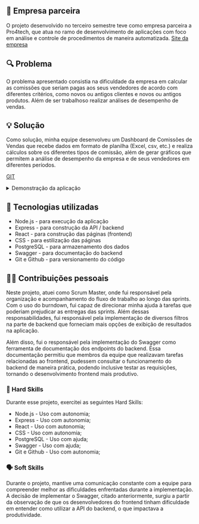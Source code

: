 ## 🏢 Empresa parceira
O projeto desenvolvido no terceiro semestre teve como empresa parceira a Pro4tech, que atua no ramo de desenvolvimento de aplicações com foco em análise e controle de procedimentos de maneira automatizada. [Site da empresa](https://pro4tech.com.br)

## 🔍 Problema
O problema apresentado consistia na dificuldade da empresa em calcular as comissões que seriam pagas aos seus vendedores de acordo com diferentes critérios, como novos ou antigos clientes e novos ou antigos produtos. Além de ser trabalhoso realizar análises de desempenho de vendas.

## 💡 Solução
Como solução, minha equipe desenvolveu um Dashboard de Comissões de Vendas que recebe dados em formato de planilha (Excel, csv, etc.) e realiza cálculos sobre os diferentes tipos de comissão, além de gerar gráficos que permitem a análise de desempenho da empresa e de seus vendedores em diferentes períodos.

[GIT](https://github.com/C0demain/sales-dash)

<details>
  <summary>Demonstração da aplicação</summary>
  Clique na imagem para ver o vídeo
  <a href="https://drive.google.com/file/d/1b94GKsdwIGHcJ9YA6HmEVndtrlcW9O25/view?usp=sharing" target="_blank">
  <img src="../docs/images/API-3_thumb.png" alt="Assista ao vídeo" />
</a>

</details>

## 🧰 Tecnologias utilizadas
- Node.js - para execução da aplicação
- Express - para construção da API / backend
- React - para construção das páginas (frontend)
- CSS - para estilização das páginas
- PostgreSQL - para armazenamento dos dados
- Swagger - para documentação do backend
- Git e Github - para versionamento do código

## 🧑‍💻 Contribuições pessoais
Neste projeto, atuei como Scrum Master, onde fui responsável pela organização e acompanhamento do fluxo de trabalho ao longo das sprints. Com o uso do burndown, fui capaz de direcionar minha ajuda à tarefas que poderiam prejudicar as entregas das sprints. Além dessas responsabilidades, fui responsável pela implementação de diversos filtros na parte de backend que forneciam mais opções de exibição de resultados na aplicação.

Além disso, fui o responsável pela implementação do Swagger como ferramenta de documentação dos endpoints do backend. Essa documentação permitiu que membros da equipe que realizavam tarefas relacionadas ao frontend, pudessem consultar o funcionamento do backend de maneira prática, podendo inclusive testar as requisições, tornando o desenvolvimento frontend mais produtivo.


### 🔧 Hard Skills
Durante esse projeto, exercitei as seguintes Hard Skills:
- Node.js - Uso com autonomia;
- Express - Uso com autonomia;
- React - Uso com autonomia;
- CSS - Uso com autonomia;
- PostgreSQL - Uso com ajuda;
- Swagger - Uso com ajuda;
- Git e Github - Uso com autonomia;

### 🗣️ Soft Skills
Durante o projeto, mantive uma comunicação constante com a equipe para compreender melhor as dificuldades enfrentadas durante a implementação. A decisão de implementar o Swagger, citado anteriormente, surgiu a partir da observação de que os desenvolvedores do frontend tinham dificuldade em entender como utilizar a API do backend, o que impactava a produtividade.

